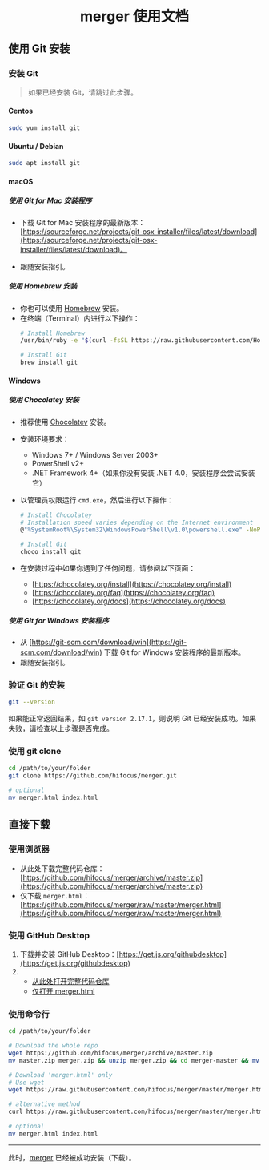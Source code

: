 <h1 align="center">merger 使用文档</h1>

## 使用 Git 安装

### 安装 Git
> 如果已经安装 Git，请跳过此步骤。

#### Centos
```bash
sudo yum install git
```

#### Ubuntu / Debian
```bash
sudo apt install git 
```

#### macOS
##### 使用 Git for Mac 安装程序
- 下载 Git for Mac 安装程序的最新版本：[https://sourceforge.net/projects/git-osx-installer/files/latest/download](https://sourceforge.net/projects/git-osx-installer/files/latest/download)。

- 跟随安装指引。

##### 使用 Homebrew 安装
- 你也可以使用 [Homebrew](https://brew.sh) 安装。
- 在终端（Terminal）内进行以下操作：
  ```bash
  # Install Homebrew
  /usr/bin/ruby -e "$(curl -fsSL https://raw.githubusercontent.com/Homebrew/install/master/install)"

  # Install Git
  brew install git
  ```
#### Windows
##### 使用 Chocolatey 安装
- 推荐使用 [Chocolatey](https://chocolatey.org) 安装。
- 安装环境要求：
  - Windows 7+ / Windows Server 2003+
  - PowerShell v2+
  - .NET Framework 4+（如果你没有安装 .NET 4.0，安装程序会尝试安装它）

- 以管理员权限运行 `cmd.exe`，然后进行以下操作：

  ```bash
  # Install Chocolatey
  # Installation speed varies depending on the Internet environment
  @"%SystemRoot%\System32\WindowsPowerShell\v1.0\powershell.exe" -NoProfile -InputFormat None -ExecutionPolicy Bypass -Command "iex ((New-Object System.Net.WebClient).DownloadString('https://chocolatey.org/install.ps1'))" && SET "PATH=%PATH%;%ALLUSERSPROFILE%\chocolatey\bin"

  # Install Git
  choco install git
  ```

- 在安装过程中如果你遇到了任何问题，请参阅以下页面：
  - [https://chocolatey.org/install](https://chocolatey.org/install)
  - [https://chocolatey.org/faq](https://chocolatey.org/faq)
  - [https://chocolatey.org/docs](https://chocolatey.org/docs)

##### 使用 Git for Windows 安装程序
- 从 [https://git-scm.com/download/win](https://git-scm.com/download/win) 下载 Git for Windows 安装程序的最新版本。
- 跟随安装指引。

### 验证 Git 的安装

```bash
git --version
```

如果能正常返回结果，如 `git version 2.17.1`，则说明 Git 已经安装成功。如果失败，请检查以上步骤是否完成。

### 使用 git clone
```bash
cd /path/to/your/folder
git clone https://github.com/hifocus/merger.git

# optional
mv merger.html index.html
```

## 直接下载
### 使用浏览器
- 从此处下载完整代码仓库：[https://github.com/hifocus/merger/archive/master.zip](https://github.com/hifocus/merger/archive/master.zip)
- 仅下载 `merger.html`：[https://github.com/hifocus/merger/raw/master/merger.html](https://github.com/hifocus/merger/raw/master/merger.html)

### 使用 GitHub Desktop
1. 下载并安装 GitHub Desktop：[https://get.js.org/githubdesktop](https://get.js.org/githubdesktop)
2. - [从此处打开完整代码仓库](x-github-client://openRepo/https://github.com/hifocus/merger)
   - [仅打开 merger.html](x-github-client://openRepo/https://github.com/hifocus/merger?branch=master&filepath=merger.html)

### 使用命令行
```bash
cd /path/to/your/folder

# Download the whole repo
wget https://github.com/hifocus/merger/archive/master.zip
mv master.zip merger.zip && unzip merger.zip && cd merger-master && mv * ../ && cd ../ && rm -rf merger-master

# Download 'merger.html' only
# Use wget
wget https://raw.githubusercontent.com/hifocus/merger/master/merger.html

# alternative method
curl https://raw.githubusercontent.com/hifocus/merger/master/merger.html --output merger.html

# optional
mv merger.html index.html
```
-----------------------
此时，[merger](https://github.com/hifocus/merger) 已经被成功安装（下载）。